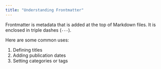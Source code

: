 ```yaml
---
title: "Understanding Frontmatter"
---
```


Frontmatter is metadata that is added at the top of Markdown files. It is enclosed in triple dashes (`---`).

Here are some common uses:
1. Defining titles
2. Adding publication dates
3. Setting categories or tags
